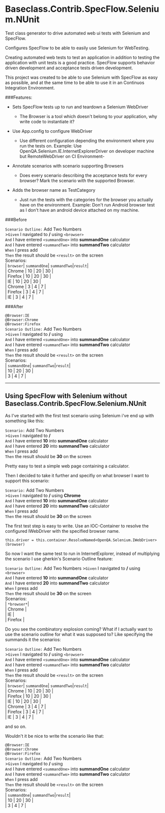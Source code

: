Baseclass.Contrib.SpecFlow.Selenium.NUnit
===============================

Test class generator to drive automated web ui tests with Selenium and SpecFlow.

Configures SpecFlow to be able to easily use Selenium for WebTesting.

Creating automated web tests to test an application in addition to testing the application with unit tests is a good practice. SpecFlow supports behavior driven development and acceptance tests driven development.

This project was created to be able to use Selenium with SpecFlow as easy as possible, and at the same time to be able to use it in an Continuos Integration Environment.

###Features:

 
- Sets SpecFlow tests up to run and teardown a Selenium WebDriver 
    - The Browser is a tool which doesn't belong to your application, why write code to instantiate it?
    
- Use App.config to configure WebDriver
    -  Use different configuration depending the environment where you run the tests on. Example: Use OpenQA.Selenium.IE.InternetExplorerDriver on developer machine but RemoteWebDriver on CI Environment-
    
- Annotate scenarios with scenario supporting Browsers
    -  Does every scenario describing the acceptance tests for every browser? Mark the scenario with the supported Browser.

- Adds the browser name as TestCategory
    - Just run the tests with the categories for the browser you actually have on the environment. Example: Don't run Android browser test as I don't have an android device attached on my machine.


###Before

``Scenario Outline:`` Add Two Numbers<br />
    >``Given`` I navigated to **/** using ``<browser>``<br />
    ``And`` I have entered ``<summandOne>`` into **summandOne** calculator<br />
	``And`` I have entered ``<summandTwo>`` into **summandTwo** calculator<br />
	``When`` I press add<br />
	``Then`` the result should be ``<result>`` on the screen<br />
	Scenarios: <br />
		| ``browser``| ``summandOne``| ``summandTwo``|``result``|<br />
		| Chrome   | 10   | 20   | 30   |<br />
		| Firefox  | 10  | 20  | 30  |<br />
		| IE   | 10   | 20   | 30   |<br />
		| Chrome       | 3       | 4       | 7       |<br />
		| Firefox       | 3       | 4       | 7       |<br />
		| IE       | 3       | 4       | 7       |<br />

###After

``@Browser:IE``<br />
``@Browser:Chrome``<br />
``@Browser:Firefox``<br />
``Scenario Outline:`` Add Two Numbers<br />
    >``Given`` I navigated to **/** using<br />
    ``And`` I have entered ``<summandOne>`` into **summandOne** calculator<br />
	``And`` I have entered ``<summandTwo>`` into **summandTwo** calculator<br />
	``When`` I press add<br />
	``Then`` the result should be ``<result>`` on the screen<br />
	Scenarios: <br />
		| ``summandOne``| ``summandTwo``|``result``|<br />
		| 10   | 20   | 30   |<br />
		| 3       | 4       | 7       |<br />

_______________
Using SpecFlow with Selenium without Baseclass.Contrib.SpecFlow.Selenium.NUnit
----
As I've started with the first test scenario using Selenium i've end up with something like this:

``Scenario:`` Add Two Numbers<br />
    >``Given`` I navigated to **/**<br />
	``And`` I have entered **10** into **summandOne** calculator<br />
	``And`` I have entered **20** into **summandTwo** calculator<br />
	``When`` I press add<br />
	``Then`` the result should be **30** on the screen<br />

Pretty easy to test a simple web page containing a calculator.

Then I decided to take it further and specifiy on what browser I want to support this scenario:

``Scenario:`` Add Two Numbers<br />
    >``Given`` I navigated to **/** using **Chrome**<br />
    ``And`` I have entered **10** into **summandOne** calculator<br />
	``And`` I have entered **20** into **summandTwo** calculator<br />
	``When`` I press add<br />
	``Then`` the result should be **30** on the screen<br />

The first test step is easy to write. Use an IOC-Container to resolve the configured IWebDriver with the specified browser name.

``this.driver = this.container.ResolveNamed<OpenQA.Selenium.IWebDriver>(browser)``

So now I want the same test to run in InternetExplorer, instead of multiplying the scenario I use gherkin's Scenario Outline feature:

``Scenario Outline:`` Add Two Numbers
    >``Given`` I navigated to **/** using ``<browser>``<br />
	``And`` I have entered **10** into **summandOne** calculator<br />
	``And`` I have entered **20** into **summandTwo** calculator<br />
	``When`` I press add<br />
	``Then`` the result should be **30** on the screen<br />
	Scenarios: <br />
	| ``*browser*``| <br />
	| Chrome  | <br />
	| IE       | <br />
	| Firefox  | <br />

Do you see the combinatory explosion coming? What if I actually want to use the scenario outline for what it was supposed to? Like specifying the summands it the scenarios:

``Scenario Outline:`` Add Two Numbers<br />
    >``Given`` I navigated to **/** using ``<browser>``<br />
	``And`` I have entered ``<summandOne>`` into **summandOne** calculator<br />
	``And`` I have entered ``<summandTwo>`` into **summandTwo** calculator<br />
	``When`` I press add<br />
	``Then`` the result should be ``<result>`` on the screen<br />
	Scenarios: <br />
		| ``browser``| ``summandOne``| ``summandTwo``|``result``|<br />
		| Chrome   | 10   | 20   | 30   |<br />
		| Firefox  | 10  | 20  | 30  |<br />
		| IE   | 10   | 20   | 30   |<br />
		| Chrome       | 3       | 4       | 7       |<br />
		| Firefox       | 3       | 4       | 7       |<br />
		| IE       | 3       | 4       | 7       |<br />

and so on.

Wouldn't it be nice to write the scenario like that:

``@Browser:IE``<br />
``@Browser:Chrome``<br />
``@Browser:Firefox``<br />
``Scenario Outline:`` Add Two Numbers<br />
    >``Given`` I navigated to **/** using<br />
	``And`` I have entered ``<summandOne>`` into **summandOne** calculator<br />
	``And`` I have entered ``<summandTwo>`` into **summandTwo** calculator<br />
	``When`` I press add<br />
	``Then`` the result should be ``<result>`` on the screen<br />
	Scenarios: <br />
		| ``summandOne``| ``summandTwo``|``result``|<br />
		| 10   | 20   | 30   |<br />
		| 3       | 4       | 7       |<br />